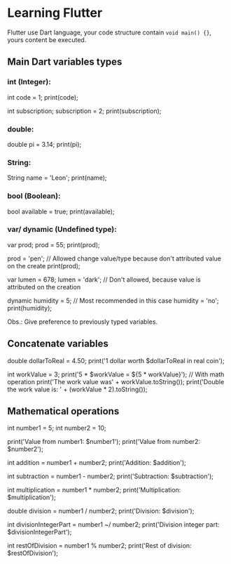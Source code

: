 # Learning Flutter

Flutter use Dart language, your code structure contain `void main() {}`, yours content be executed.

## Main Dart variables types

### int (Integer):
int code = 1;
print(code);

int subscription;
subscription = 2;
print(subscription);

### double:
double pi = 3.14;
print(pi);

### String:
String name = 'Leon';
print(name);

### bool (Boolean):
bool available = true;
print(available);

### var/ dynamic (Undefined type):
var prod;
prod = 55;
print(prod);

prod = 'pen'; // Allowed change value/type because don't attributed value on the create 
print(prod);

var lumen = 678; 
lumen = 'dark'; // Don't allowed, because value is attributed on the creation

dynamic humidity = 5; // Most recommended in this case
humidity = 'no';
print(humidity);

Obs.: Give preference to previously typed variables.

## Concatenate variables

double dollarToReal = 4.50;
print('1 dollar worth $dollarToReal in real coin');

int workValue = 3;
print('5 * $workValue = ${5 * workValue}'); // With math operation
print('The work value was' + workValue.toString());
print('Double the work value is: ' + (workValue * 2).toString());

## Mathematical operations

int number1 = 5;
int number2 = 10;

print('Value from number1: $number1');
print('Value from number2: $number2');

int addition = number1 + number2;
print('Addition: $addition');

int subtraction = number1 - number2;
print('Subtraction: $subtraction');

int multiplication = number1 * number2;
print('Multiplication: $multiplication');

double division = number1 / number2;
print('Division: $division');

int divisionIntegerPart = number1 ~/ number2;
print('Division integer part: $divisionIntegerPart');

int restOfDivision = number1 % number2;
print('Rest of division: $restOfDivision');
